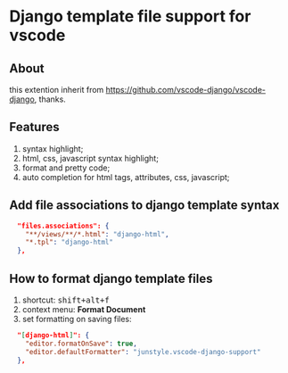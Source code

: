 # Django template file support for vscode

## About

this extention inherit from https://github.com/vscode-django/vscode-django, thanks.

## Features

1. syntax highlight;
2. html, css, javascript syntax highlight;
3. format and pretty code;
4. auto completion for html tags, attributes, css, javascript;

## Add file associations to django template syntax

```json
  "files.associations": {
    "**/views/**/*.html": "django-html",
    "*.tpl": "django-html"
  },
```

## How to format django template files

1. shortcut: <kbd>shift+alt+f</kbd>
2. context menu: <b>Format Document</b>
3. set formatting on saving files:

```json
  "[django-html]": {
    "editor.formatOnSave": true,
    "editor.defaultFormatter": "junstyle.vscode-django-support"
  },
```
